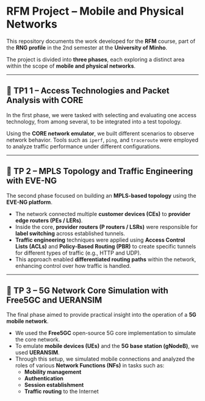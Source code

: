 # RFM Project – Mobile and Physical Networks

This repository documents the work developed for the **RFM** course, part of the **RNG profile** in the 2nd semester at the **University of Minho**.

The project is divided into **three phases**, each exploring a distinct area within the scope of **mobile and physical networks**.

---

## 📍 TP1 1 – Access Technologies and Packet Analysis with CORE

In the first phase, we were tasked with selecting and evaluating one access technology, from among several, to be integrated into a test topology.

Using the **CORE network emulator**, we built different scenarios to observe network behavior. Tools such as `iperf`, `ping`, and `traceroute` were employed to analyze traffic performance under different configurations.

---

## 📍 TP 2 – MPLS Topology and Traffic Engineering with EVE-NG

The second phase focused on building an **MPLS-based topology** using the **EVE-NG platform**.

- The network connected multiple **customer devices (CEs)** to **provider edge routers (PEs / LERs)**.
- Inside the core, **provider routers (P routers / LSRs)** were responsible for **label switching** across established tunnels.
- **Traffic engineering** techniques were applied using **Access Control Lists (ACLs)** and **Policy-Based Routing (PBR)** to create specific tunnels for different types of traffic (e.g., HTTP and UDP).
- This approach enabled **differentiated routing paths** within the network, enhancing control over how traffic is handled.

---

## 📍 TP 3 – 5G Network Core Simulation with Free5GC and UERANSIM

The final phase aimed to provide practical insight into the operation of a **5G mobile network**.

- We used the **Free5GC** open-source 5G core implementation to simulate the core network.
- To emulate **mobile devices (UEs)** and the **5G base station (gNodeB)**, we used **UERANSIM**.
- Through this setup, we simulated mobile connections and analyzed the roles of various **Network Functions (NFs)** in tasks such as:
  - **Mobility management**
  - **Authentication**
  - **Session establishment**
  - **Traffic routing** to the Internet
